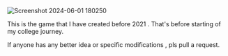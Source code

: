 ![Screenshot 2024-06-01 180250](https://github.com/drakeRAGE/Alien-Invasion-Game-/assets/145892326/1699e7c6-8e8c-4c94-884d-893d6b1335fe)

This is the game that I have created before 2021 . That's before starting of my college journey. 

If anyone has any better idea or specific modifications , pls pull a request.
